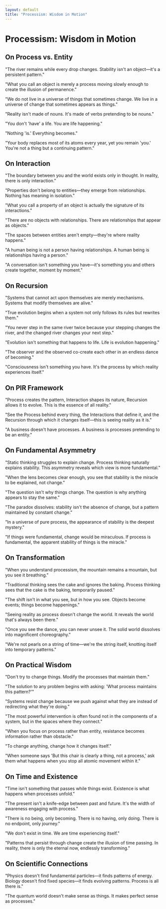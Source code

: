 ```yaml
---
layout: default
title: "Processism: Wisdom in Motion"
---
```


# Processism: Wisdom in Motion

## On Process vs. Entity

"The river remains while every drop changes. Stability isn't an object—it's a persistent pattern."

"What you call an object is merely a process moving slowly enough to create the illusion of permanence."

"We do not live in a universe of things that sometimes change. We live in a universe of change that sometimes appears as things."

"Reality isn't made of nouns. It's made of verbs pretending to be nouns."

"You don't 'have' a life. You are life happening."

"Nothing 'is.' Everything becomes."

"Your body replaces most of its atoms every year, yet you remain 'you.' You're not a thing but a continuing pattern."

## On Interaction

"The boundary between you and the world exists only in thought. In reality, there is only interaction."

"Properties don't belong to entities—they emerge from relationships. Nothing has meaning in isolation."

"What you call a property of an object is actually the signature of its interactions."

"There are no objects with relationships. There are relationships that appear as objects."

"The spaces between entities aren't empty—they're where reality happens."

"A human being is not a person having relationships. A human being is relationships having a person."

"A conversation isn't something you have—it's something you and others create together, moment by moment."

## On Recursion

"Systems that cannot act upon themselves are merely mechanisms. Systems that modify themselves are alive."

"True evolution begins when a system not only follows its rules but rewrites them."

"You never step in the same river twice because your stepping changes the river, and the changed river changes your next step."

"Evolution isn't something that happens to life. Life is evolution happening."

"The observer and the observed co-create each other in an endless dance of becoming."

"Consciousness isn't something you have. It's the process by which reality experiences itself."

## On PIR Framework

"Process creates the pattern, Interaction shapes its nature, Recursion allows it to evolve. This is the essence of all reality."

"See the Process behind every thing, the Interactions that define it, and the Recursion through which it changes itself—this is seeing reality as it is."

"A business doesn't have processes. A business is processes pretending to be an entity."

## On Fundamental Asymmetry

"Static thinking struggles to explain change. Process thinking naturally explains stability. This asymmetry reveals which view is more fundamental."

"When the lens becomes clear enough, you see that stability is the miracle to be explained, not change."

"The question isn't why things change. The question is why anything appears to stay the same."

"The paradox dissolves: stability isn't the absence of change, but a pattern maintained by constant change."

"In a universe of pure process, the appearance of stability is the deepest mystery."

"If things were fundamental, change would be miraculous. If process is fundamental, the apparent stability of things is the miracle."

## On Transformation

"When you understand processism, the mountain remains a mountain, but you see it breathing."

"Traditional thinking sees the cake and ignores the baking. Process thinking sees that the cake is the baking, temporarily paused."

"The shift isn't in what you see, but in how you see. Objects become events; things become happenings."

"Seeing reality as process doesn't change the world. It reveals the world that's always been there."

"Once you see the dance, you can never unsee it. The solid world dissolves into magnificent choreography."

"We're not pearls on a string of time—we're the string itself, knotting itself into temporary patterns."

## On Practical Wisdom

"Don't try to change things. Modify the processes that maintain them."

"The solution to any problem begins with asking: 'What process maintains this pattern?'"

"Systems resist change because we push against what they are instead of redirecting what they're doing."

"The most powerful intervention is often found not in the components of a system, but in the spaces where they connect."

"When you focus on process rather than entity, resistance becomes information rather than obstacle."

"To change anything, change how it changes itself."

"When someone says 'But this chair is clearly a thing, not a process,' ask them what happens when you stop all atomic movement within it."

## On Time and Existence

"Time isn't something that passes while things exist. Existence is what happens when processes unfold."

"The present isn't a knife-edge between past and future. It's the width of awareness engaging with process."

"There is no being, only becoming. There is no having, only doing. There is no endpoint, only journey."

"We don't exist in time. We are time experiencing itself."

"Patterns that persist through change create the illusion of time passing. In reality, there is only the eternal now, endlessly transforming."

## On Scientific Connections

"Physics doesn't find fundamental particles—it finds patterns of energy. Biology doesn't find fixed species—it finds evolving patterns. Process is all there is."

"The quantum world doesn't make sense as things. It makes perfect sense as processes."
